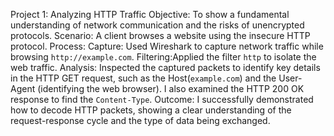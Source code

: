  Project 1: Analyzing HTTP Traffic
Objective: To show a fundamental understanding of network communication and the risks of unencrypted protocols.
Scenario: A client browses a website using the insecure HTTP protocol.
Process:
Capture: Used Wireshark to capture network traffic while browsing `http://example.com`.
Filtering:Applied the filter `http` to isolate the web traffic.
Analysis: Inspected the captured packets to identify key details in the HTTP GET request, such as the Host(`example.com`) and the User-Agent (identifying the web browser). I also examined the HTTP 200 OK response to find the `Content-Type`.
Outcome: I successfully demonstrated how to decode HTTP packets, showing a clear understanding of the request-response cycle and the type of data being exchanged.